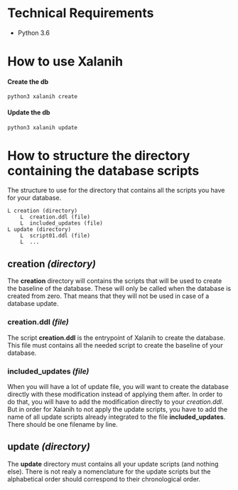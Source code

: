 # Technical Requirements
- Python 3.6

# How to use Xalanih

#### Create the db
```
python3 xalanih create
```

#### Update the db
```
python3 xalanih update
```
# How to structure the directory containing the database scripts

The structure to use for the directory that contains all the scripts you have for your database.

```
L creation (directory)
    L  creation.ddl (file)
    L  included_updates (file)
L update (directory)
    L  script01.ddl (file)
    L  ...
```

## creation *(directory)*
The **creation** directory will contains the scripts that will be used to create the baseline of the database. These will only be called when the database is created from zero. That means that they will not be used in case of a database update.

### creation.ddl *(file)*
The script **creation.ddl** is the entrypoint of Xalanih to create the database. This file must contains all the needed script to create the baseline of your database.

### included_updates *(file)*
When you will have a lot of update file, you will want to create the database directly with these modification instead of applying them after. In order to do that, you will have to add the modification directly to your *creation.ddl*. But in order for Xalanih to not apply the update scripts, you have to add the name of all update scripts already integrated to the file **included_updates**. There should be one filename by line.

## update *(directory)*
The **update** directory must contains all your update scripts (and nothing else). There is not realy a nomenclature for the update scripts but the alphabetical order should correspond to their chronological order.